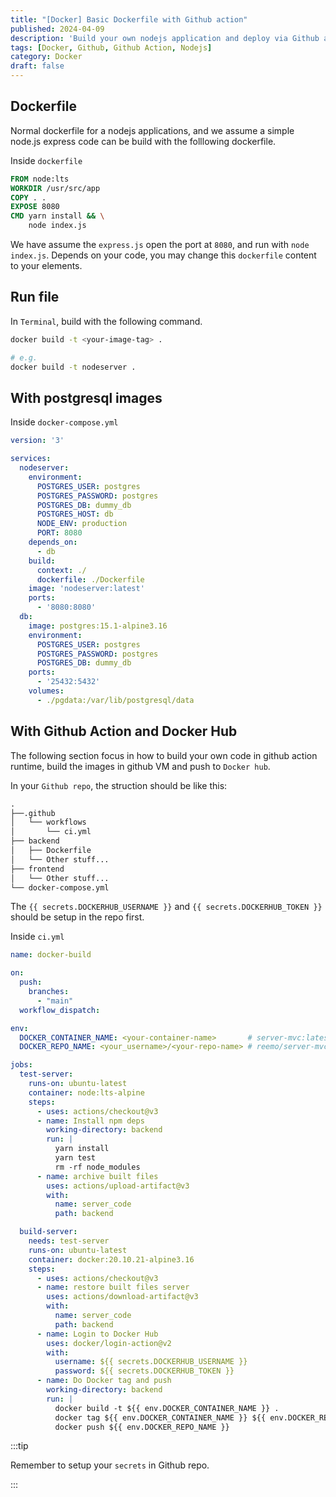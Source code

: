 ```yaml
---
title: "[Docker] Basic Dockerfile with Github action"
published: 2024-04-09
description: 'Build your own nodejs application and deploy via Github action'
tags: [Docker, Github, Github Action, Nodejs]
category: Docker
draft: false
---
```


## Dockerfile
Normal dockerfile for a nodejs applications, and we assume a simple node.js express code can be build with the folllowing dockerfile.

Inside `dockerfile`
```dockerfile title="dockerfile"
FROM node:lts
WORKDIR /usr/src/app
COPY . .
EXPOSE 8080
CMD yarn install && \
    node index.js
```

We have assume the `express.js` open the port at `8080`, and run with `node index.js`. Depends on your code, you may change this `dockerfile` content to your elements.  

## Run file
In `Terminal`, build with the following command.
```bash title="Terminal"
docker build -t <your-image-tag> .

# e.g.
docker build -t nodeserver .
```

## With postgresql images

Inside `docker-compose.yml`
```yaml title="docker-compose.yml"
version: '3'

services:
  nodeserver:
    environment:
      POSTGRES_USER: postgres
      POSTGRES_PASSWORD: postgres
      POSTGRES_DB: dummy_db
      POSTGRES_HOST: db
      NODE_ENV: production
      PORT: 8080
    depends_on:
      - db
    build:
      context: ./
      dockerfile: ./Dockerfile
    image: 'nodeserver:latest'
    ports:
      - '8080:8080'
  db:
    image: postgres:15.1-alpine3.16
    environment:
      POSTGRES_USER: postgres
      POSTGRES_PASSWORD: postgres
      POSTGRES_DB: dummy_db
    ports:
      - '25432:5432'
    volumes:
      - ./pgdata:/var/lib/postgresql/data
```

## With Github Action and Docker Hub

The following section focus in how to build your own code in github action runtime, build the images in github VM and push to `Docker hub`.

In your `Github repo`, the struction should be like this: 
```md title="Github repo"
.
├──.github
│   └── workflows
│       └── ci.yml
├── backend
│   ├── Dockerfile
│   └── Other stuff...
├── frontend
│   └── Other stuff...
└── docker-compose.yml
```

The `{{ secrets.DOCKERHUB_USERNAME }}` and `{{ secrets.DOCKERHUB_TOKEN }}` should be setup in the repo first.

Inside `ci.yml`
```yml title="ci.yml"
name: docker-build

on:
  push:
    branches:
      - "main"
  workflow_dispatch:

env:
  DOCKER_CONTAINER_NAME: <your-container-name>       # server-mvc:latest
  DOCKER_REPO_NAME: <your_username>/<your-repo-name> # reemo/server-mvc:latest

jobs:
  test-server:
    runs-on: ubuntu-latest
    container: node:lts-alpine
    steps:
      - uses: actions/checkout@v3
      - name: Install npm deps
        working-directory: backend
        run: |
          yarn install
          yarn test
          rm -rf node_modules
      - name: archive built files
        uses: actions/upload-artifact@v3
        with:
          name: server_code
          path: backend

  build-server:
    needs: test-server
    runs-on: ubuntu-latest
    container: docker:20.10.21-alpine3.16
    steps:
      - uses: actions/checkout@v3
      - name: restore built files server
        uses: actions/download-artifact@v3
        with:
          name: server_code
          path: backend
      - name: Login to Docker Hub
        uses: docker/login-action@v2
        with:
          username: ${{ secrets.DOCKERHUB_USERNAME }}
          password: ${{ secrets.DOCKERHUB_TOKEN }}
      - name: Do Docker tag and push
        working-directory: backend
        run: |
          docker build -t ${{ env.DOCKER_CONTAINER_NAME }} .
          docker tag ${{ env.DOCKER_CONTAINER_NAME }} ${{ env.DOCKER_REPO_NAME }}
          docker push ${{ env.DOCKER_REPO_NAME }}
```

:::tip

Remember to setup your `secrets` in Github repo.

:::